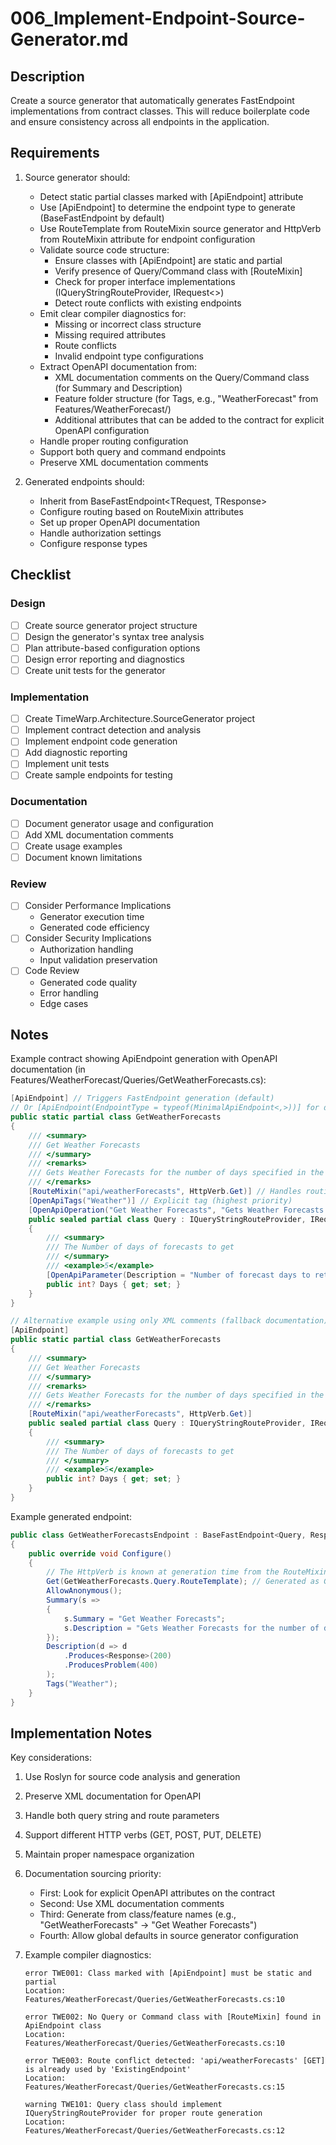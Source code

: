 # 006_Implement-Endpoint-Source-Generator.md

## Description

Create a source generator that automatically generates FastEndpoint implementations from contract classes. This will reduce boilerplate code and ensure consistency across all endpoints in the application.

## Requirements

1. Source generator should:
   - Detect static partial classes marked with [ApiEndpoint] attribute
   - Use [ApiEndpoint] to determine the endpoint type to generate (BaseFastEndpoint by default)
   - Use RouteTemplate from RouteMixin source generator and HttpVerb from RouteMixin attribute for endpoint configuration
   - Validate source code structure:
     * Ensure classes with [ApiEndpoint] are static and partial
     * Verify presence of Query/Command class with [RouteMixin]
     * Check for proper interface implementations (IQueryStringRouteProvider, IRequest<>)
     * Detect route conflicts with existing endpoints
   - Emit clear compiler diagnostics for:
     * Missing or incorrect class structure
     * Missing required attributes
     * Route conflicts
     * Invalid endpoint type configurations
   - Extract OpenAPI documentation from:
     * XML documentation comments on the Query/Command class (for Summary and Description)
     * Feature folder structure (for Tags, e.g., "WeatherForecast" from Features/WeatherForecast/)
     * Additional attributes that can be added to the contract for explicit OpenAPI configuration
   - Handle proper routing configuration
   - Support both query and command endpoints
   - Preserve XML documentation comments

2. Generated endpoints should:
   - Inherit from BaseFastEndpoint<TRequest, TResponse>
   - Configure routing based on RouteMixin attributes
   - Set up proper OpenAPI documentation
   - Handle authorization settings
   - Configure response types

## Checklist

### Design
- [ ] Create source generator project structure
- [ ] Design the generator's syntax tree analysis
- [ ] Plan attribute-based configuration options
- [ ] Design error reporting and diagnostics
- [ ] Create unit tests for the generator

### Implementation
- [ ] Create TimeWarp.Architecture.SourceGenerator project
- [ ] Implement contract detection and analysis
- [ ] Implement endpoint code generation
- [ ] Add diagnostic reporting
- [ ] Implement unit tests
- [ ] Create sample endpoints for testing

### Documentation
- [ ] Document generator usage and configuration
- [ ] Add XML documentation comments
- [ ] Create usage examples
- [ ] Document known limitations

### Review
- [ ] Consider Performance Implications
  - Generator execution time
  - Generated code efficiency
- [ ] Consider Security Implications
  - Authorization handling
  - Input validation preservation
- [ ] Code Review
  - Generated code quality
  - Error handling
  - Edge cases

## Notes

Example contract showing ApiEndpoint generation with OpenAPI documentation (in Features/WeatherForecast/Queries/GetWeatherForecasts.cs):
```csharp
[ApiEndpoint] // Triggers FastEndpoint generation (default)
// Or [ApiEndpoint(EndpointType = typeof(MinimalApiEndpoint<,>))] for different endpoint type
public static partial class GetWeatherForecasts
{
    /// <summary>
    /// Get Weather Forecasts
    /// </summary>
    /// <remarks>
    /// Gets Weather Forecasts for the number of days specified in the request
    /// </remarks>
    [RouteMixin("api/weatherForecasts", HttpVerb.Get)] // Handles routing
    [OpenApiTags("Weather")] // Explicit tag (highest priority)
    [OpenApiOperation("Get Weather Forecasts", "Gets Weather Forecasts for the number of days specified")] // Explicit summary/description
    public sealed partial class Query : IQueryStringRouteProvider, IRequest<OneOf<Response, SharedProblemDetails>>
    {
        /// <summary>
        /// The Number of days of forecasts to get
        /// </summary>
        /// <example>5</example>
        [OpenApiParameter(Description = "Number of forecast days to retrieve")] // Explicit parameter documentation
        public int? Days { get; set; }
    }
}

// Alternative example using only XML comments (fallback documentation):
[ApiEndpoint]
public static partial class GetWeatherForecasts
{
    /// <summary>
    /// Get Weather Forecasts
    /// </summary>
    /// <remarks>
    /// Gets Weather Forecasts for the number of days specified in the request
    /// </remarks>
    [RouteMixin("api/weatherForecasts", HttpVerb.Get)]
    public sealed partial class Query : IQueryStringRouteProvider, IRequest<OneOf<Response, SharedProblemDetails>>
    {
        /// <summary>
        /// The Number of days of forecasts to get
        /// </summary>
        /// <example>5</example>
        public int? Days { get; set; }
    }
}
```

Example generated endpoint:
```csharp
public class GetWeatherForecastsEndpoint : BaseFastEndpoint<Query, Response>
{
    public override void Configure()
    {
        // The HttpVerb is known at generation time from the RouteMixin attribute
        Get(GetWeatherForecasts.Query.RouteTemplate); // Generated as Get/Post/Put/Delete based on attribute
        AllowAnonymous();
        Summary(s =>
        {
            s.Summary = "Get Weather Forecasts";
            s.Description = "Gets Weather Forecasts for the number of days specified in the request";
        });
        Description(d => d
            .Produces<Response>(200)
            .ProducesProblem(400)
        );
        Tags("Weather");
    }
}
```

## Implementation Notes

Key considerations:
1. Use Roslyn for source code analysis and generation
2. Preserve XML documentation for OpenAPI
3. Handle both query string and route parameters
4. Support different HTTP verbs (GET, POST, PUT, DELETE)
5. Maintain proper namespace organization
6. Documentation sourcing priority:
   - First: Look for explicit OpenAPI attributes on the contract
   - Second: Use XML documentation comments
   - Third: Generate from class/feature names (e.g., "GetWeatherForecasts" -> "Get Weather Forecasts")
   - Fourth: Allow global defaults in source generator configuration

7. Example compiler diagnostics:
   ```
   error TWE001: Class marked with [ApiEndpoint] must be static and partial
   Location: Features/WeatherForecast/Queries/GetWeatherForecasts.cs:10

   error TWE002: No Query or Command class with [RouteMixin] found in ApiEndpoint class
   Location: Features/WeatherForecast/Queries/GetWeatherForecasts.cs:10

   error TWE003: Route conflict detected: 'api/weatherForecasts' [GET] is already used by 'ExistingEndpoint'
   Location: Features/WeatherForecast/Queries/GetWeatherForecasts.cs:15

   warning TWE101: Query class should implement IQueryStringRouteProvider for proper route generation
   Location: Features/WeatherForecast/Queries/GetWeatherForecasts.cs:12
   ```
